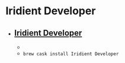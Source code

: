 # Iridient Developer
- [Iridient Developer](https://www.iridientdigital.com/)
  - 
  - 
  - `brew cask install Iridient Developer`
